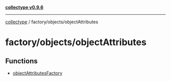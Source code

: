 [**collectype v0.9.6**](../../../README.md)

***

[collectype](../../../modules.md) / factory/objects/objectAttributes

# factory/objects/objectAttributes

## Functions

- [objectAttributesFactory](functions/objectAttributesFactory.md)
